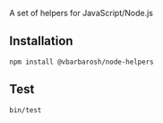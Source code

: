 A set of helpers for JavaScript/Node.js

## Installation

    npm install @vbarbarosh/node-helpers

## Test

    bin/test
